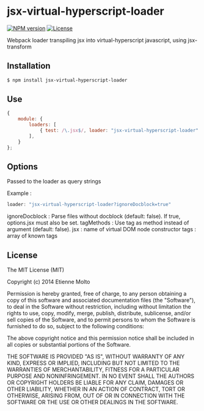 # jsx-virtual-hyperscript-loader

[![NPM version][npm-image]][npm-url]
[![License][license-image]][license-url]

Webpack loader transpiling jsx into virtual-hyperscript javascript, using jsx-transform

## Installation

```sh
$ npm install jsx-virtual-hyperscript-loader
```

## Use

```js
{
    module: {
        loaders: [
            { test: /\.jsx$/, loader: "jsx-virtual-hyperscript-loader" }
        ],
    }
};

```

## Options

Passed to the loader as query strings

Example :

```js
loader: "jsx-virtual-hyperscript-loader?ignoreDocblock=true"

```

ignoreDocblock : Parse files without docblock (default: false). If true, options.jsx must also be set.
tagMethods : Use tag as method instead of argument (default: false).
jsx : name of virtual DOM node constructor
tags : array of known tags

## License

The MIT License (MIT)

Copyright (c) 2014 Etienne Molto

Permission is hereby granted, free of charge, to any person obtaining a copy
of this software and associated documentation files (the "Software"), to deal
in the Software without restriction, including without limitation the rights
to use, copy, modify, merge, publish, distribute, sublicense, and/or sell
copies of the Software, and to permit persons to whom the Software is
furnished to do so, subject to the following conditions:

The above copyright notice and this permission notice shall be included in
all copies or substantial portions of the Software.

THE SOFTWARE IS PROVIDED "AS IS", WITHOUT WARRANTY OF ANY KIND, EXPRESS OR
IMPLIED, INCLUDING BUT NOT LIMITED TO THE WARRANTIES OF MERCHANTABILITY,
FITNESS FOR A PARTICULAR PURPOSE AND NONINFRINGEMENT. IN NO EVENT SHALL THE
AUTHORS OR COPYRIGHT HOLDERS BE LIABLE FOR ANY CLAIM, DAMAGES OR OTHER
LIABILITY, WHETHER IN AN ACTION OF CONTRACT, TORT OR OTHERWISE, ARISING FROM,
OUT OF OR IN CONNECTION WITH THE SOFTWARE OR THE USE OR OTHER DEALINGS IN
THE SOFTWARE.


[npm-image]: https://img.shields.io/npm/v/jsx-virtual-hyperscript-loader.svg?style=flat-square
[npm-url]: https://npmjs.org/package/jsx-virtual-hyperscript-loader
[license-image]: http://img.shields.io/npm/l/jsx-virtual-hyperscript-loader.svg?style=flat-square
[license-url]: LICENSE